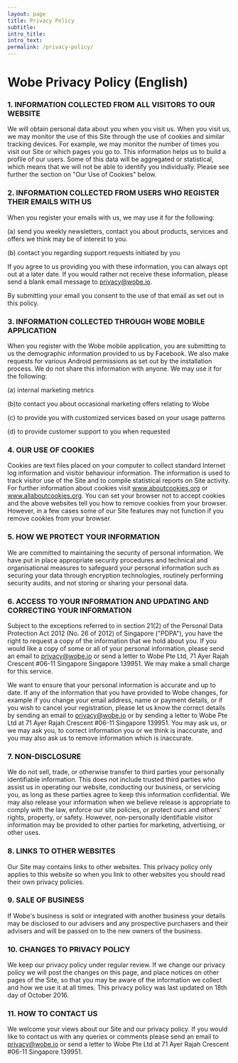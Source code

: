 ```yaml
---
layout: page
title: Privacy Policy
subtitle:
intro_title:
intro_text:
permalink: /privacy-policy/
---
```


# Wobe Privacy Policy (English)


### 1. INFORMATION COLLECTED FROM ALL VISITORS TO OUR WEBSITE

We will obtain personal data about you when you visit us. When you visit us, we may monitor the use of this Site through the use of cookies and similar tracking devices. For example, we may monitor the number of times you visit our Site or which pages you go to. This information helps us to build a profile of our users. Some of this data will be aggregated or statistical, which means that we will not be able to identify you individually. Please see further the section on "Our Use of Cookies" below.  


### 2. INFORMATION COLLECTED FROM USERS WHO REGISTER THEIR EMAILS WITH US

When you register your emails with us, we may use it for the following:

(a) send you weekly newsletters, contact you about products, services and offers we think may be of interest to you.  

(b)  contact you regarding support requests initiated by you  

If you agree to us providing you with these information, you can always opt out at a later date. If you would rather not receive these information, please send a blank email message to privacy@wobe.io.

By submitting your email you consent to the use of that email as set out in this policy.  


### 3. INFORMATION COLLECTED THROUGH WOBE MOBILE APPLICATION

When you register with the Wobe mobile application, you are submitting to us the demographic information provided to us by Facebook. We also make requests for various Android permissions as set out by the installation process. We do not share this information with anyone. We may use it for the following:

(a) internal marketing metrics  

(b)to contact you about occasional marketing offers relating to Wobe  

(c) to provide you with customized services based on your usage patterns  

(d) to provide customer support to you when requested  


### 4. OUR USE OF COOKIES

Cookies are text files placed on your computer to collect standard Internet log information and visitor behaviour information. The information is used to track visitor use of the Site and to compile statistical reports on Site activity. For further information about cookies visit www.aboutcookies.org or www.allaboutcookies.org. You can set your browser not to accept cookies and the above websites tell you how to remove cookies from your browser. However, in a few cases some of our Site features may not function if you remove cookies from your browser.  


### 5. HOW WE PROTECT YOUR INFORMATION

We are committed to maintaining the security of personal information. We have put in place appropriate security procedures and technical and organisational measures to safeguard your personal information such as securing your data through encryption technologies, routinely performing security audits, and not storing or sharing your personal data.  


### 6. ACCESS TO YOUR INFORMATION AND UPDATING AND CORRECTING YOUR INFORMATION

Subject to the exceptions referred to in section 21(2) of the Personal Data Protection Act 2012 (No. 26 of 2012) of Singapore ("PDPA"), you have the right to request a copy of the information that we hold about you. If you would like a copy of some or all of your personal information, please send an email to privacy@wobe.io or send a letter to Wobe Pte Ltd, 71 Ayer Rajah Crescent #06-11 Singapore Singapore 139951. We may make a small charge for this service.

We want to ensure that your personal information is accurate and up to date. If any of the information that you have provided to Wobe changes, for example if you change your email address, name or payment details, or if you wish to cancel your registration, please let us know the correct details by sending an email to privacy@wobe.io or by sending a letter to Wobe Pte Ltd at 71 Ayer Rajah Crescent #06-11 Singapore 139951. You may ask us, or we may ask you, to correct information you or we think is inaccurate, and you may also ask us to remove information which is inaccurate.  


### 7. NON-DISCLOSURE

We do not sell, trade, or otherwise transfer to third parties your personally identifiable information.  This does not include trusted third parties who assist us in operating our website, conducting our business, or servicing you, as long as these parties agree to keep this information confidential. We may also release your information when we believe release is appropriate to comply with the law, enforce our site policies, or protect ours and others' rights, property, or safety. However, non-personally identifiable visitor information may be provided to other parties for marketing, advertising, or other uses.  


### 8. LINKS TO OTHER WEBSITES

Our Site may contains links to other websites. This privacy policy only applies to this website so when you link to other websites you should read their own privacy policies.  


### 9. SALE OF BUSINESS

If Wobe's business is sold or integrated with another business your details may be disclosed to our advisers and any prospective purchasers and their advisers and will be passed on to the new owners of the business.  

### 10. CHANGES TO PRIVACY POLICY

We keep our privacy policy under regular review. If we change our privacy policy we will post the changes on this page, and place notices on other pages of the Site, so that you may be aware of the information we collect and how we use it at all times. This privacy policy was last updated on 18th day of October 2016.  

### 11. HOW TO CONTACT US

We welcome your views about our Site and our privacy policy. If you would like to contact us with any queries or comments please send an email to privacy@wobe.io or send a letter to Wobe Pte Ltd at 71 Ayer Rajah Crescent #06-11 Singapore 139951.  
